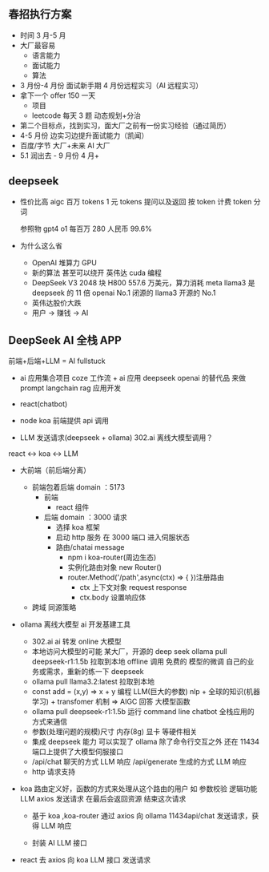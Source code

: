## 春招执行方案

- 时间
  3 月-5 月
- 大厂最容易
  - 语言能力
  - 面试能力
  - 算法
- 3 月份-4 月份 面试新手期 4 月份远程实习（AI 远程实习）
- 拿下一个 offer 150 一天
  - 项目
  - leetcode 每天 3 题 动态规划+分治
- 第二个目标点，找到实习，面大厂之前有一份实习经验（通过简历）
- 4-5 月份 边实习边提升面试能力（凯闻）
- 百度/字节 大厂+未来 AI 大厂
- 5.1 润出去 - 9 月份 4 月+

## deepseek

- 性价比高
  aigc
  百万 tokens 1 元
  tokens 提问以及返回 按 token 计费
  token 分词

  参照物 gpt4 o1 每百万 280 人民币 99.6%

- 为什么这么省
  - OpenAI 堆算力 GPU
  - 新的算法 甚至可以绕开 英伟达 cuda 编程
  - DeepSeek V3 2048 块 H800 557.6 万美元，算力消耗 meta llama3 是 deepseek 的 11 倍
    openai No.1 闭源的
    llama3 开源的 No.1
  - 英伟达股价大跌
  - 用户 -> 赚钱 -> AI

## DeepSeek AI 全栈 APP

前端+后端+LLM = AI fullstuck

- ai 应用集合项目
  coze 工作流 + ai 应用
  deepseek openai 的替代品 来做 prompt
  langchain rag 应用开发

- react(chatbot)
- node koa
  前端提供 api 调用
- LLM 发送请求(deepseek + ollama) 302.ai
  离线大模型调用？

react <-> koa <-> LLM

- 大前端（前后端分离）

  - 前端包着后端
    domain ：5173
    - 前端
      - react 组件
    - 后端
      domain ：3000 请求
      - 选择 koa 框架
      - 启动 http 服务 在 3000 端口 进入伺服状态
      - 路由/chatai message
        - npm i koa-router(周边生态)
        - 实例化路由对象 new Router()
        - router.Method('/path',async(ctx) => {
          })注册路由
          - ctx 上下文对象 request response
          - ctx.body 设置响应体
  - 跨域 同源策略

- ollama 离线大模型 ai 开发基建工具

  - 302.ai ai 转发 online 大模型
  - 本地访问大模型的可能
    某大厂，开源的 deep seek
    ollama pull deepseek-r1:1.5b 拉取到本地
    offline 调用 免费的
    模型的微调 自己的业务或需求，重新的练一下 deepseek
  - ollama pull llama3.2:latest 拉取到本地
  - const add = (x,y) => x + y 编程
    LLM(巨大的参数) nlp + 全球的知识(机器学习) + transfomer 机制 => AIGC
    回答 大模型函数
  - ollama pull deepseek-r1:1.5b 运行
    command line chatbot
    全栈应用的方式来通信
  - 参数(处理问题的规模)尺寸
    内存(8g) 显卡 等硬件相关
  - 集成 deepseek 能力 可以实现了
    ollama 除了命令行交互之外 还在 11434 端口上提供了大模型伺服接口
  - /api/chat 聊天的方式 LLM 响应
    /api/generate 生成的方式 LLM 响应
  - http 请求支持

- koa
  路由定义好，函数的方式来处理从这个路由的用户 如 参数校验 逻辑功能 LLM axios 发送请求 在最后会返回资源 结束这次请求

  - 基于 koa ,koa-router 通过 axios 向 ollama 11434api/chat 发送请求，获得 LLM 响应

  - 封装 AI LLM 接口

- react 去 axios 向 koa LLM 接口 发送请求
